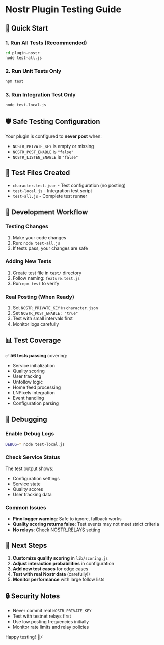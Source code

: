 # Nostr Plugin Testing Guide

## 🚀 Quick Start

### 1. Run All Tests (Recommended)
```bash
cd plugin-nostr
node test-all.js
```

### 2. Run Unit Tests Only
```bash
npm test
```

### 3. Run Integration Test Only
```bash
node test-local.js
```

## 🛡️ Safe Testing Configuration

Your plugin is configured to **never post** when:
- `NOSTR_PRIVATE_KEY` is empty or missing
- `NOSTR_POST_ENABLE` is `"false"`
- `NOSTR_LISTEN_ENABLE` is `"false"`

## 📁 Test Files Created

- `character.test.json` - Test configuration (no posting)
- `test-local.js` - Integration test script
- `test-all.js` - Complete test runner

## 🔧 Development Workflow

### Testing Changes
1. Make your code changes
2. Run: `node test-all.js`
3. If tests pass, your changes are safe

### Adding New Tests
1. Create test file in `test/` directory
2. Follow naming: `feature.test.js`
3. Run `npm test` to verify

### Real Posting (When Ready)
1. Set `NOSTR_PRIVATE_KEY` in `character.json`
2. Set `NOSTR_POST_ENABLE: "true"`
3. Test with small intervals first
4. Monitor logs carefully

## 📊 Test Coverage

✅ **56 tests passing** covering:
- Service initialization
- Quality scoring
- User tracking
- Unfollow logic
- Home feed processing
- LNPixels integration
- Event handling
- Configuration parsing

## 🐛 Debugging

### Enable Debug Logs
```bash
DEBUG=* node test-local.js
```

### Check Service Status
The test output shows:
- Configuration settings
- Service state
- Quality scores
- User tracking data

### Common Issues
- **Pino logger warning**: Safe to ignore, fallback works
- **Quality scoring returns false**: Test events may not meet strict criteria
- **No relays**: Check NOSTR_RELAYS setting

## 🎯 Next Steps

1. **Customize quality scoring** in `lib/scoring.js`
2. **Adjust interaction probabilities** in configuration
3. **Add new test cases** for edge cases
4. **Test with real Nostr data** (carefully!)
5. **Monitor performance** with large follow lists

## 🔒 Security Notes

- Never commit real `NOSTR_PRIVATE_KEY`
- Test with testnet relays first
- Use low posting frequencies initially
- Monitor rate limits and relay policies

Happy testing! 🎨⚡
